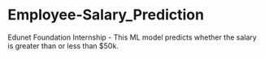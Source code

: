 # Employee-Salary_Prediction
 Edunet Foundation Internship - This ML model predicts whether the salary is greater than or less than $50k.
